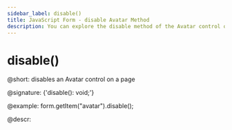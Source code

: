 ```yaml
---
sidebar_label: disable()
title: JavaScript Form - disable Avatar Method 
description: You can explore the disable method of the Avatar control of Form in the documentation of the DHTMLX JavaScript UI library. Browse developer guides and API reference, try out code examples and live demos, and download a free 30-day evaluation version of DHTMLX Suite.
---
```


# disable()

@short: disables an Avatar control on a page

@signature: {'disable(): void;'}

@example:
form.getItem("avatar").disable();

@descr:
